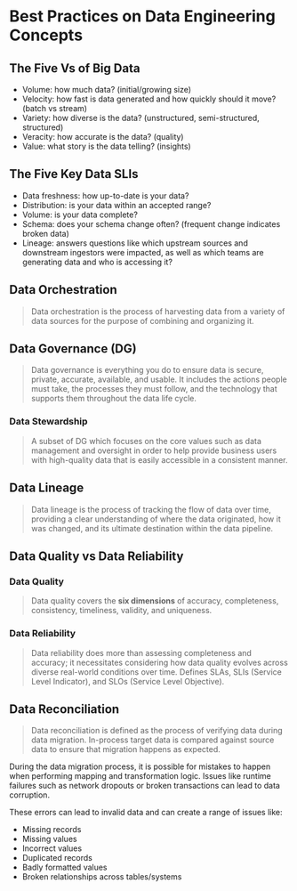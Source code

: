 # Best Practices on Data Engineering Concepts

## The Five Vs of Big Data

- Volume: how much data? (initial/growing size)
- Velocity: how fast is data generated and how quickly should it move? (batch vs stream)
- Variety: how diverse is the data? (unstructured, semi-structured, structured)
- Veracity: how accurate is the data? (quality)
- Value: what story is the data telling? (insights)

## The Five Key Data SLIs

- Data freshness: how up-to-date is your data?
- Distribution: is your data within an accepted range?
- Volume: is your data complete?
- Schema: does your schema change often? (frequent change indicates broken data)
- Lineage: answers questions like which upstream sources and downstream ingestors were impacted, as well as which teams are generating data and who is accessing it?

## Data Orchestration

> Data orchestration is the process of harvesting data from a variety of data sources for the purpose of combining and organizing it.

## Data Governance (DG)

> Data governance is everything you do to ensure data is secure, private, accurate, available, and usable. It includes the actions people must take, the processes they must follow, and the technology that supports them throughout the data life cycle.

### Data Stewardship

> A subset of DG which focuses on the core values such as data management and oversight in order to help provide business users with high-quality data that is easily accessible in a consistent manner.

## Data Lineage

> Data lineage is the process of tracking the flow of data over time, providing a clear understanding of where the data originated, how it was changed, and its ultimate destination within the data pipeline.

## Data Quality vs Data Reliability

### Data Quality

> Data quality covers the **six dimensions** of accuracy, completeness, consistency, timeliness, validity, and uniqueness.

### Data Reliability

> Data reliability does more than assessing completeness and accuracy; it necessitates considering how data quality evolves across diverse real-world conditions over time. Defines SLAs, SLIs (Service Level Indicator), and SLOs (Service Level Objective).

## Data Reconciliation

> Data reconciliation is defined as the process of verifying data during data migration. In-process target data is compared against source data to ensure that migration happens as expected.

During the data migration process, it is possible for mistakes to happen when performing mapping and transformation logic. Issues like runtime failures such as network dropouts or broken transactions can lead to data corruption.

These errors can lead to invalid data and can create a range of issues like:
- Missing records
- Missing values
- Incorrect values
- Duplicated records
- Badly formatted values
- Broken relationships across tables/systems
